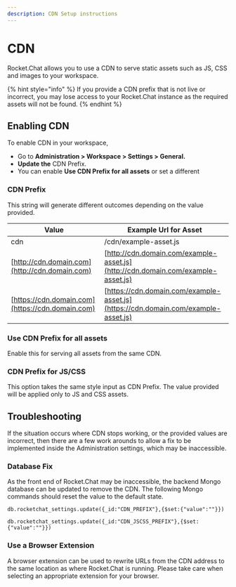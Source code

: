 ```yaml
---
description: CDN Setup instructions
---
```


# CDN

Rocket.Chat allows you to use a CDN to serve static assets such as JS, CSS and images to your workspace.

{% hint style="info" %}
If you provide a CDN prefix that is not live or incorrect, you may lose access to your Rocket.Chat instance as the required assets will not be found.
{% endhint %}

## Enabling CDN

To enable CDN in your workspace,

* Go to **Administration > Workspace > Settings > General.**
* **Update the** CDN Prefix.
* You can enable **Use CDN Prefix for all assets** or set a different&#x20;

### CDN Prefix

This string will generate different outcomes depending on the value provided.

| Value                                            | Example Url for Asset                                                              |
| ------------------------------------------------ | ---------------------------------------------------------------------------------- |
| cdn                                              | /cdn/example-asset.js                                                              |
| [http://cdn.domain.com](http://cdn.domain.com)   | [http://cdn.domain.com/example-asset.js](http://cdn.domain.com/example-asset.js)   |
| [https://cdn.domain.com](https://cdn.domain.com) | [https://cdn.domain.com/example-asset.js](https://cdn.domain.com/example-asset.js) |

### Use CDN Prefix for all assets

Enable this for serving all assets from the same CDN.

### CDN Prefix for JS/CSS

This option takes the same style input as CDN Prefix. The value provided will be applied only to JS and CSS assets.

## Troubleshooting

If the situation occurs where CDN stops working, or the provided values are incorrect, then there are a few work arounds to allow a fix to be implemented inside the Administration settings, which may be inaccessible.

### Database Fix

As the front end of Rocket.Chat may be inaccessible, the backend Mongo database can be updated to remove the CDN. The following Mongo commands should reset the value to the default state.

```
db.rocketchat_settings.update({_id:"CDN_PREFIX"},{$set:{"value":""}})
```

```
db.rocketchat_settings.update({_id:"CDN_JSCSS_PREFIX"},{$set:{"value":""}})
```

### Use a Browser Extension

A browser extension can be used to rewrite URLs from the CDN address to the same location as where Rocket.Chat is running. Please take care when selecting an appropriate extension for your browser.
